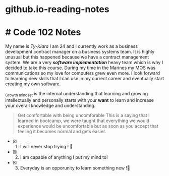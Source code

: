 # github.io-reading-notes
# # Code 102 Notes

My name is _Ty-Kiara_ I am 24 and I currently work as a business development contract manager on a business systems team. It is highly unusual but this happened because we have a contract management system. We are a very ***software implementation*** heavy team which is why I decided to take this course. During my time in the Marines my MOS was communications so my love for computers grew even more. I look forward to learning new skills that I can use in my current career and eventually start creating my own software.

<sub>Growth mindset</sub> is the internal understanding that learning and growing intellectually and personally starts with your **want** to learn and increase your overall knowledge and understanding.
>Get comfortable with being uncomforable
This is a saying that I learned in bootcamp, we were taught that everything we would experience would be uncomfortable but as soon as you accept that feeling it becomes normal and gets easier.

- [x] 1. I will never stop trying ! :loudspeaker:
- [x] 2. I am capable of anything I put my mind to!
- [x] 3. Everyday is an opporunity to learn something new !:bell: